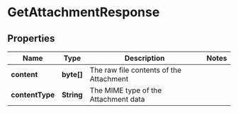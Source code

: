 

# GetAttachmentResponse


## Properties

| Name | Type | Description | Notes |
|------------ | ------------- | ------------- | -------------|
|**content** | **byte[]** | The raw file contents of the Attachment |  |
|**contentType** | **String** | The MIME type of the Attachment data |  |



